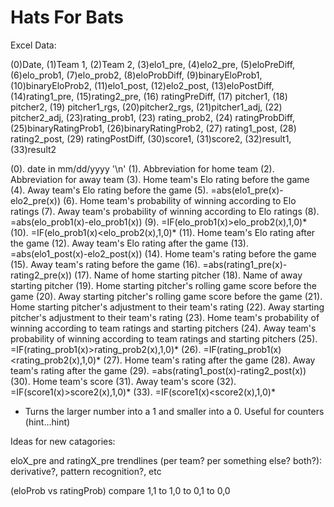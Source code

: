 # Hats For Bats

Excel Data:

(0)Date, (1)Team 1, (2)Team 2, (3)elo1_pre, (4)elo2_pre, (5)eloPreDiff, (6)elo_prob1, (7)elo_prob2, (8)eloProbDiff, (9)binaryEloProb1, (10)binaryEloProb2, (11)elo1_post, (12)elo2_post, (13)eloPostDiff, (14)rating1_pre, (15)rating2_pre, (16) ratingPreDiff, (17) pitcher1, (18) pitcher2, (19) pitcher1_rgs, (20)pitcher2_rgs, (21)pitcher1_adj, (22) pitcher2_adj, (23)rating_prob1, (23) rating_prob2, (24) ratingProbDiff, (25)binaryRatingProb1, (26)binaryRatingProb2, (27) rating1_post, (28) rating2_post, (29) ratingPostDiff, (30)score1, (31)score2, (32)result1, (33)result2 

 (0). date in mm/dd/yyyy '\n'
 (1). Abbreviation for home team
 (2). Abbreviation for away team
 (3). Home team's Elo rating before the game
 (4). Away team's Elo rating before the game
 (5). =abs(elo1_pre(x)-elo2_pre(x))
 (6). Home team's probability of winning according to Elo ratings
 (7). Away team's probability of winning according to Elo ratings 
 (8). =abs(elo_prob1(x)-elo_prob1(x))
 (9). =IF(elo_prob1(x)>elo_prob2(x),1,0)*
(10). =IF(elo_prob1(x)<elo_prob2(x),1,0)*
(11). Home team's Elo rating after the game
(12). Away team's Elo rating after the game
(13). =abs(elo1_post(x)-elo2_post(x))
(14). Home team's rating before the game
(15). Away team's rating before the game
(16). =abs(rating1_pre(x)-rating2_pre(x))
(17). Name of home starting pitcher
(18). Name of away starting pitcher
(19). Home starting pitcher's rolling game score before the game
(20). Away starting pitcher's rolling game score before the game
(21). Home starting pitcher's adjustment to their team's rating
(22). Away starting pitcher's adjustment to their team's rating
(23). Home team's probability of winning according to team ratings and starting pitchers
(24). Away team's probability of winning according to team ratings and starting pitchers
(25). =IF(rating_prob1(x)>rating_prob2(x),1,0)*
(26). =IF(rating_prob1(x)<rating_prob2(x),1,0)*
(27). Home team's rating after the game
(28). Away team's rating after the game
(29). =abs(rating1_post(x)-rating2_post(x))
(30). Home team's score
(31). Away team's score
(32). =IF(score1(x)>score2(x),1,0)*
(33). =IF(score1(x)<score2(x),1,0)*

* Turns the larger number into a 1 and smaller into a 0. Useful for counters (hint...hint)

Ideas for new catagories:

eloX_pre and ratingX_pre trendlines (per team? per something else? both?): derivative?, pattern recognition?, etc

(eloProb vs ratingProb) compare 1,1 to 1,0 to 0,1 to 0,0

